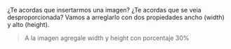 
¿Te acordas que insertarmos una imagen? ¿Te acordas que se veia desproporcionada?
Vamos a arreglarlo con dos propiedades ancho (width) y alto (height).
 
 >A la imagen agregale width y height con porcentaje 30%